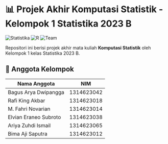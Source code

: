 # 📊 Projek Akhir Komputasi Statistik - Kelompok 1 Statistika 2023 B

![Statistika](https://img.shields.io/badge/Field-Statistics-blue) 
![R](https://img.shields.io/badge/Language-R-276DC3?logo=r) 
![Team](https://img.shields.io/badge/Team-6_Members-success)

Repositori ini berisi projek akhir mata kuliah **Komputasi Statistik** oleh Kelompok 1 kelas Statistika 2023 B.

## 👥 Anggota Kelompok

| Nama Anggota               | NIM         |
|----------------------------|-------------|
| Bagus Arya Dwipangga       | 1314623042  |
| Rafi King Akbar            | 1314623018  |
| M. Fahri Novarian          | 1314623014  |
| Elvian Eraneo Subroto      | 1314623038  |
| Ariya Zuhdi Ismail         | 1314623065  |
| Bima Aji Saputra           | 1314623012  |
